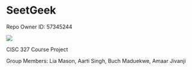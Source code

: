 # SeetGeek

Repo Owner ID: 57345244

[![](https://github.com/repo_owner_id/repo_name/workflows/Python%20application/badge.svg)]()

CISC 327 Course Project

Group Members: Lia Mason, Aarti Singh, Buch Maduekwe, Amaar Jivanji
